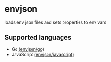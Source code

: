 # envjson

loads env json files and sets properties to env vars

## Supported languages

- Go [(envjson/go)](https://github.com/lifthus/envjson/go)
- JavaScript [(envjson/javascript)](https://github.com/lifthus/envjson/javascript)
